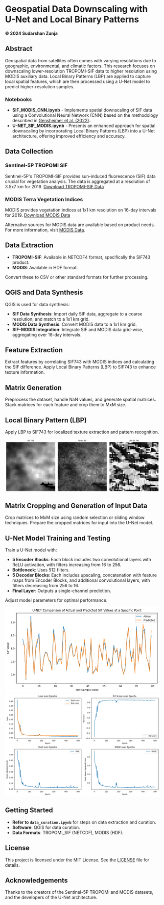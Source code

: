 # Geospatial Data Downscaling with U-Net and Local Binary Patterns
#### © 2024 Sudarshan Zunja 

## Abstract

Geospatial data from satellites often comes with varying resolutions due to geographic, environmental, and climatic factors. This research focuses on downscaling lower-resolution TROPOMI-SIF data to higher resolution using MODIS auxiliary data. Local Binary Patterns (LBP) are applied to capture local spatial features, which are then processed using a U-Net model to predict higher-resolution samples.

### Notebooks

- **SIF_MODIS_CNN.ipynb** - Implements spatial downscaling of SIF data using a Convolutional Neural Network (CNN) based on the methodology described in [Gensheimer et al. (2022)](https://bg.copernicus.org/articles/19/1777/2022/bg-19-1777-2022.pdf)..
- **U-NET_SIF_MODIS.ipynb** - Presents an enhanced approach for spatial downscaling by incorporating Local Binary Patterns (LBP) into a U-Net architecture, offering improved efficiency and accuracy.


## Data Collection

### Sentinel-5P TROPOMI SIF

Sentinel-5P's TROPOMI-SIF provides sun-induced fluorescence (SIF) data crucial for vegetation analysis. The data is aggregated at a resolution of 3.5x7 km for 2019. [Download TROPOMI-SIF Data](https://ftp.sron.nl/open-access-data-2/TROPOMI/tropomi/sif/v2.1/l2b/)

### MODIS Terra Vegetation Indices

MODIS provides vegetation indices at 1x1 km resolution on 16-day intervals for 2019. [Download MODIS Data](https://search.earthdata.nasa.gov/search?q=C2565788905-LPCLOUD)

Alternative sources for MODIS data are available based on product needs. For more information, visit [MODIS Data](https://modis.gsfc.nasa.gov/data/dataprod/).

## Data Extraction

- **TROPOMI-SIF**: Available in NETCDF4 format, specifically the SIF743 product.
- **MODIS**: Available in HDF format.

Convert these to CSV or other standard formats for further processing.

## QGIS and Data Synthesis

QGIS is used for data synthesis:

- **SIF Data Synthesis**: Import daily SIF data, aggregate to a coarse resolution, and match to a 1x1 km grid.
- **MODIS Data Synthesis**: Convert MODIS data to a 1x1 km grid.
- **SIF-MODIS Integration**: Integrate SIF and MODIS data grid-wise, aggregating over 16-day intervals.

## Feature Extraction

Extract features by correlating SIF743 with MODIS indices and calculating the SIF difference. Apply Local Binary Patterns (LBP) to SIF743 to enhance texture information.

## Matrix Generation

Preprocess the dataset, handle NaN values, and generate spatial matrices. Stack matrices for each feature and crop them to MxM size.

## Local Binary Pattern (LBP)

Apply LBP to SIF743 for localized texture extraction and pattern recognition.

![LBP applied to SIF743](images_results/lbp.png)

## Matrix Cropping and Generation of Input Data

Crop matrices to MxM size using random selection or sliding window techniques. Prepare the cropped matrices for input into the U-Net model.

## U-Net Model Training and Testing

Train a U-Net model with:
- **5 Encoder Blocks**: Each block includes two convolutional layers with ReLU activation, with filters increasing from 16 to 256.
- **Bottleneck**: Uses 512 filters.
- **5 Decoder Blocks**: Each includes upscaling, concatenation with feature maps from Encoder Blocks, and additional convolutional layers, with filters decreasing from 256 to 16.
- **Final Layer**: Outputs a single-channel prediction.

Adjust model parameters for optimal performance.

![U-NET Performance](U-NET_RESULT1.png)
![U-NET Performance](U-NET_RESULT2.png)

## Getting Started

- **Refer to `data_curation.ipynb`** for steps on data extraction and curation.
- **Software**: QGIS for data curation.
- **Data Formats**: TROPOMI_SIF (NETCDF), MODIS (HDF).


## License

This project is licensed under the MIT License. See the [LICENSE](LICENSE) file for details.

## Acknowledgements

Thanks to the creators of the Sentinel-5P TROPOMI and MODIS datasets, and the developers of the U-Net architecture.

